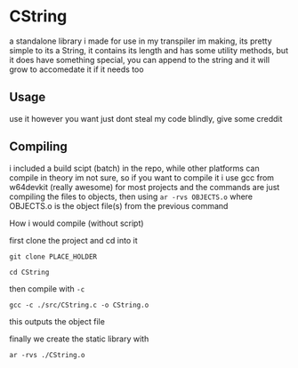 
# CString

a standalone library i made for use in my transpiler im making, its pretty simple to its a String, it contains its length and has some utility methods, but it does have something special, you can append to the string and it will grow to accomedate it if it needs too

## Usage

use it however you want just dont steal my code blindly, give some creddit

## Compiling

i included a build scipt (batch) in the repo, while other platforms can compile in theory im not sure, so if you want to compile it i use gcc from w64devkit (really awesome) for most projects and the commands are just compiling the files to objects, then using `ar -rvs OBJECTS.o` where OBJECTS.o is the object file(s) from the previous command

How i would compile (without script)

first clone the project and cd into it
```
git clone PLACE_HOLDER

cd CString
```

then compile with `-c`
```
gcc -c ./src/CString.c -o CString.o
```
this outputs the object file

finally we create the static library with
```
ar -rvs ./CString.o
```
